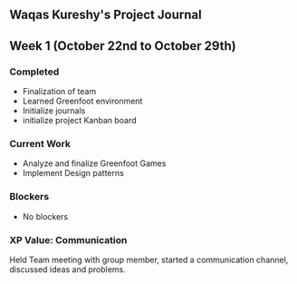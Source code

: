 ## Waqas Kureshy's Project Journal

## Week 1 (October 22nd to October 29th)

### Completed
* Finalization of team
* Learned Greenfoot environment
* Initialize journals
* initialize project Kanban board 
 

### Current Work
* Analyze and finalize Greenfoot Games
* Implement Design patterns

### Blockers
* No blockers

### XP Value: Communication
Held Team meeting with group member, started a communication channel, discussed ideas and problems.
